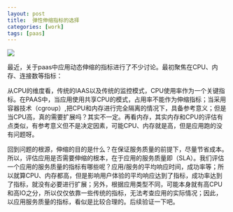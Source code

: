 ```yaml
---
layout: post
title:  弹性伸缩指标的选择
categories: [work]
tags: [paas]
---
```

![](http://blog.donews.com/chenhaochenhao/files/2012/12/%E7%A8%8B%E5%BA%8F%E7%AE%97%E6%B3%95%E4%B8%8E%E4%BA%BA%E7%94%9F%E9%80%89%E6%8B%A9.jpg)

最近，关于paas中应用动态伸缩的指标进行了不少讨论。最初聚焦在CPU、内存、连接数等指标：

从CPU的维度看，传统的IAAS以及传统的监控模式，CPU使用率作为一个关键指标。在PAAS中，当应用使用共享CPU的模式，占用率不能作为伸缩指标；当采用容器技术（cgroup）,把CPU和内存进行完全隔离的情况下，具备参考意义；但是当CPU高，真的需要扩展吗？其实不一定。再看内存，其实内存和CPU的评估有点类似，有参考意义但不是决定因素，可能CPU、内存就是高，但是应用跑的没有问题呀。

回到问题的根源，伸缩的目的是什么？在保证服务质量的前提下，尽量节省成本。所以，评估应用是否需要伸缩的根本，在于应用的服务质量即（SLA）。我们评估一个应用的服务质量的指标有哪些呢？应用/服务的平均响应时间，成功率等；所以就算CPU、内存都高，但是影响用户体验的平均响应达到了指标，成功率达到了指标，就没有必要进行扩展；另外，根据应用类型不同，可能本身就有高CPU和高IO之分，所以仅仅依靠一些传统的指标，无法考查应用的实际情况；因此，以应用服务质量的指标，看似是比较合理的。后续验证一下吧。